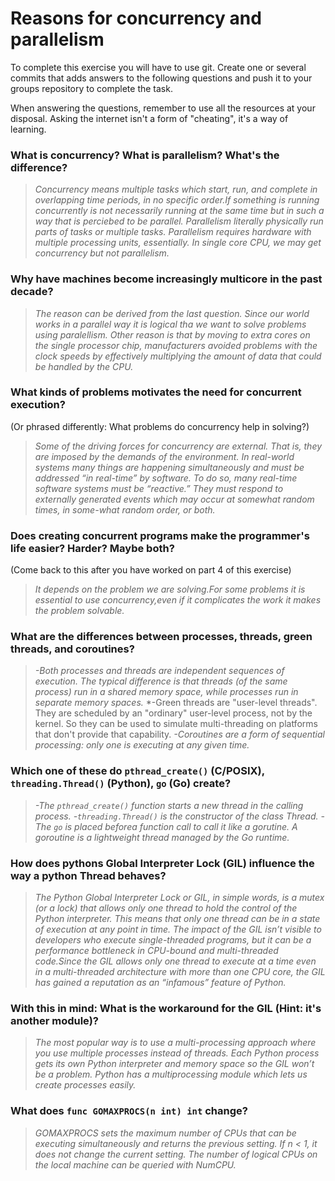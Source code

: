 # Reasons for concurrency and parallelism


To complete this exercise you will have to use git. Create one or several commits that adds answers to the following questions and push it to your groups repository to complete the task.

When answering the questions, remember to use all the resources at your disposal. Asking the internet isn't a form of "cheating", it's a way of learning.

 ### What is concurrency? What is parallelism? What's the difference?
 > *Concurrency means multiple tasks which start, run, and complete in overlapping time periods, in no specific order.If something is running concurrently is not necessarily running at the same time but in such a way that is perciebed to be parallel. Parallelism literally physically run parts of tasks or multiple tasks. Parallelism requires hardware with multiple processing units, essentially. In single core CPU, we may get concurrency but not parallelism.*
 
 ### Why have machines become increasingly multicore in the past decade?
 > *The reason can be derived from the last question. Since our world works in a parallel way it is logical tha we want to solve problems using paralellism. Other reason is that by moving to extra cores on the single processor chip, manufacturers avoided problems with the clock speeds by effectively multiplying the amount of data that could be handled by the CPU.*

 ### What kinds of problems motivates the need for concurrent execution?
 (Or phrased differently: What problems do concurrency help in solving?)
 > *Some of the driving forces for concurrency are external. That is, they are imposed by the demands of the environment. In real-world systems many things are happening simultaneously and must be addressed “in real-time” by software. To do so, many real-time software systems must be “reactive.” They must respond to externally generated events which may occur at somewhat random times, in some-what random order, or both.*
 
 ### Does creating concurrent programs make the programmer's life easier? Harder? Maybe both?
 (Come back to this after you have worked on part 4 of this exercise)
 > *It depends on the problem we are solving.For some problems it is essential to use concurrency,even if it complicates the work it makes the problem solvable.*
 
 ### What are the differences between processes, threads, green threads, and coroutines?
 > *-Both processes and threads are independent sequences of execution. The typical difference is that threads (of the same process) run in a shared memory space, while processes run in separate memory spaces.*
 > *-Green threads are "user-level threads". They are scheduled by an "ordinary" user-level process, not by the kernel. So they can be used to simulate multi-threading on platforms that don't provide that capability.
 > *-Coroutines are a form of sequential processing: only one is executing at any given time.*
 
 ### Which one of these do `pthread_create()` (C/POSIX), `threading.Thread()` (Python), `go` (Go) create?
 > *-The `pthread_create()` function starts a new thread in the calling process.*
 > *-`threading.Thread()` is the constructor of the class Thread.*
 > *-The `go` is placed beforea function call to call it like a gorutine. A goroutine is a lightweight thread managed by the Go runtime.*
 
 ### How does pythons Global Interpreter Lock (GIL) influence the way a python Thread behaves?
 > *The Python Global Interpreter Lock or GIL, in simple words, is a mutex (or a lock) that allows only one thread to hold the control of the Python interpreter.
 This means that only one thread can be in a state of execution at any point in time. The impact of the GIL isn’t visible to developers who execute single-threaded programs, but it can be a performance bottleneck in CPU-bound and multi-threaded code.Since the GIL allows only one thread to execute at a time even in a multi-threaded architecture with more than one CPU core, the GIL has gained a reputation as an “infamous” feature of Python.*
 
 ### With this in mind: What is the workaround for the GIL (Hint: it's another module)?
 > *The most popular way is to use a multi-processing approach where you use multiple processes instead of threads. Each Python process gets its own Python interpreter and memory space so the GIL won’t be a problem. Python has a multiprocessing module which lets us create processes easily.*
 
 ### What does `func GOMAXPROCS(n int) int` change? 
 > *GOMAXPROCS sets the maximum number of CPUs that can be executing simultaneously and returns the previous setting. If n < 1, it does not change the current setting. The number of logical CPUs on the local machine can be queried with NumCPU.*
